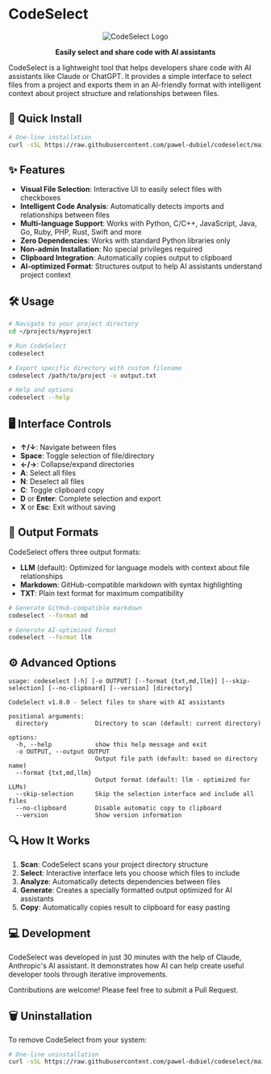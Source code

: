 # CodeSelect

<div align="center">

![CodeSelect Logo](https://img.shields.io/badge/CodeSelect-1.0.0-blue)

**Easily select and share code with AI assistants**

</div>

CodeSelect is a lightweight tool that helps developers share code with AI assistants like Claude or ChatGPT. It provides a simple interface to select files from a project and exports them in an AI-friendly format with intelligent context about project structure and relationships between files.

## 🚀 Quick Install

```bash
# One-line installation
curl -sSL https://raw.githubusercontent.com/pawel-dubiel/codeselect/main/install.sh | bash
```

## ✨ Features

- **Visual File Selection**: Interactive UI to easily select files with checkboxes
- **Intelligent Code Analysis**: Automatically detects imports and relationships between files
- **Multi-language Support**: Works with Python, C/C++, JavaScript, Java, Go, Ruby, PHP, Rust, Swift and more
- **Zero Dependencies**: Works with standard Python libraries only
- **Non-admin Installation**: No special privileges required
- **Clipboard Integration**: Automatically copies output to clipboard
- **AI-optimized Format**: Structures output to help AI assistants understand project context

## 🛠️ Usage

```bash
# Navigate to your project directory
cd ~/projects/myproject

# Run CodeSelect
codeselect

# Export specific directory with custom filename
codeselect /path/to/project -o output.txt

# Help and options
codeselect --help
```

## 🖥️ Interface Controls

- **↑/↓**: Navigate between files
- **Space**: Toggle selection of file/directory
- **←/→**: Collapse/expand directories
- **A**: Select all files
- **N**: Deselect all files
- **C**: Toggle clipboard copy
- **D** or **Enter**: Complete selection and export
- **X** or **Esc**: Exit without saving

## 📄 Output Formats

CodeSelect offers three output formats:

- **LLM** (default): Optimized for language models with context about file relationships
- **Markdown**: GitHub-compatible markdown with syntax highlighting
- **TXT**: Plain text format for maximum compatibility

```bash
# Generate GitHub-compatible markdown
codeselect --format md

# Generate AI-optimized format
codeselect --format llm
```

## ⚙️ Advanced Options

```
usage: codeselect [-h] [-o OUTPUT] [--format {txt,md,llm}] [--skip-selection] [--no-clipboard] [--version] [directory]

CodeSelect v1.0.0 - Select files to share with AI assistants

positional arguments:
  directory             Directory to scan (default: current directory)

options:
  -h, --help            show this help message and exit
  -o OUTPUT, --output OUTPUT
                        Output file path (default: based on directory name)
  --format {txt,md,llm}
                        Output format (default: llm - optimized for LLMs)
  --skip-selection      Skip the selection interface and include all files
  --no-clipboard        Disable automatic copy to clipboard
  --version             Show version information
```

## 🔍 How It Works

1. **Scan**: CodeSelect scans your project directory structure
2. **Select**: Interactive interface lets you choose which files to include
3. **Analyze**: Automatically detects dependencies between files
4. **Generate**: Creates a specially formatted output optimized for AI assistants
5. **Copy**: Automatically copies result to clipboard for easy pasting

## 💻 Development

CodeSelect was developed in just 30 minutes with the help of Claude, Anthropic's AI assistant. It demonstrates how AI can help create useful developer tools through iterative improvements.

Contributions are welcome! Please feel free to submit a Pull Request.

## 🗑️ Uninstallation

To remove CodeSelect from your system:

```bash
# One-line uninstallation
curl -sSL https://raw.githubusercontent.com/pawel-dubiel/codeselect/main/uninstall.sh | bash
